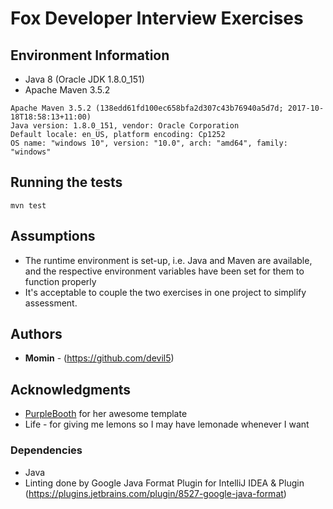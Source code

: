 # Fox Developer Interview Exercises
## Environment Information
* Java 8 (Oracle JDK 1.8.0_151)
* Apache Maven 3.5.2

```
Apache Maven 3.5.2 (138edd61fd100ec658bfa2d307c43b76940a5d7d; 2017-10-18T18:58:13+11:00)
Java version: 1.8.0_151, vendor: Oracle Corporation
Default locale: en_US, platform encoding: Cp1252
OS name: "windows 10", version: "10.0", arch: "amd64", family: "windows"
```
## Running the tests
```
mvn test
```
## Assumptions
* The runtime environment is set-up, i.e. Java and Maven are available, and the respective environment variables have been set for them to function properly
* It's acceptable to couple the two exercises in one project to simplify assessment.

## Authors
* **Momin** - (https://github.com/devil5)
## Acknowledgments
* [PurpleBooth](https://gist.github.com/PurpleBooth) for her awesome template
* Life - for giving me lemons so I may have lemonade whenever I want

### Dependencies
* Java
* Linting done by Google Java Format Plugin for IntelliJ IDEA & Plugin (https://plugins.jetbrains.com/plugin/8527-google-java-format)